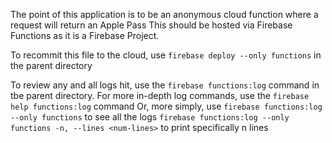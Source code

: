 The point of this application is to be an anonymous cloud function where a request will return an Apple Pass 
This should be hosted via Firebase Functions as it is a Firebase Project. 

To recommit this file to the cloud, use 
     `firebase deploy --only functions` 
in the parent directory

To review any and all logs hit, use the `firebase functions:log` command 
in tbe parent directory. For more in-depth log commands, use the
     `firebase help functions:log` command
Or, more simply, use 
     `firebase functions:log --only functions` to see all the logs
     `firebase functions:log --only functions -n, --lines <num-lines>` to print specifically n lines
